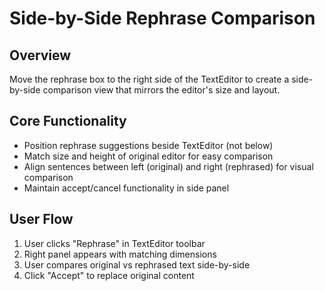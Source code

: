 # Side-by-Side Rephrase Comparison

## Overview
Move the rephrase box to the right side of the TextEditor to create a side-by-side comparison view that mirrors the editor's size and layout.

## Core Functionality
- Position rephrase suggestions beside TextEditor (not below)
- Match size and height of original editor for easy comparison
- Align sentences between left (original) and right (rephrased) for visual comparison
- Maintain accept/cancel functionality in side panel

## User Flow
1. User clicks "Rephrase" in TextEditor toolbar
2. Right panel appears with matching dimensions
3. User compares original vs rephrased text side-by-side
4. Click "Accept" to replace original content
